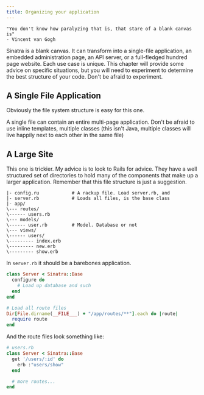 ```yaml
---
title: Organizing your application
---
```



    "You don't know how paralyzing that is, that stare of a blank canvas is"
    - Vincent van Gogh

Sinatra is a blank canvas.  It can transform into a single-file application, an
embedded administration page, an API server, or a full-fledged hundred page
website.  Each use case is unique. This chapter will provide some advice on
specific situations, but you will need to experiment to determine the best
structure of your code.  Don't be afraid to experiment.


## A Single File Application

Obviously the file system structure is easy for this one.

A single file can contain an entire multi-page application.  Don't be afraid to
use inline templates, multiple classes (this isn't Java, multiple classes will
live happily next to each other in the same file)


## A Large Site

This one is trickier.  My advice is to look to Rails for advice.  They have a
well structured set of directories to hold many of the components that make up
a larger application.  Remember that this file structure is just a suggestion.

```
|- config.ru            # A rackup file. Load server.rb, and
|- server.rb            # Loads all files, is the base class
|- app/
\--- routes/
\------ users.rb
\--- models/
\------ user.rb         # Model. Database or not
\--- views/
\------ users/
\--------- index.erb
\--------- new.erb
\--------- show.erb
```

In `server.rb` it should be a barebones application.

```ruby
class Server < Sinatra::Base
  configure do
    # Load up database and such
  end
end

# Load all route files
Dir[File.dirname(__FILE___) + "/app/routes/**"].each do |route|
  require route
end
```

And the route files look something like:

```ruby
# users.rb
class Server < Sinatra::Base
  get '/users/:id' do
    erb :"users/show"
  end

  # more routes...
end
```
